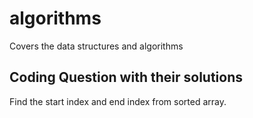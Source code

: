 # algorithms
Covers the data structures and algorithms

## Coding Question with their solutions

Find the start index and end index from sorted array.
<script src="https://gist.github.com/decipherDev/2809ed4b96c93529e917c270550ffd50.js"></script>
